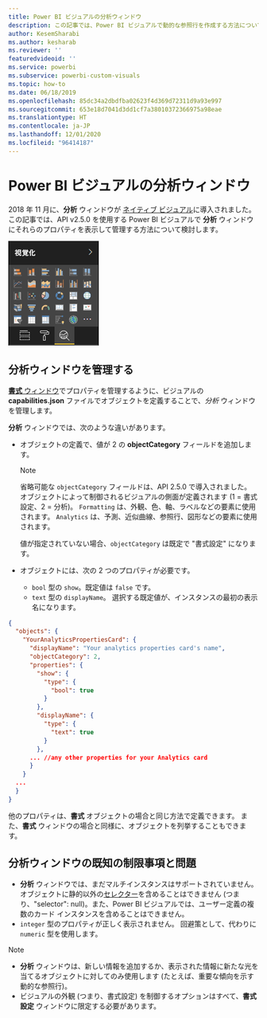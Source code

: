 ```yaml
---
title: Power BI ビジュアルの分析ウィンドウ
description: この記事では、Power BI ビジュアルで動的な参照行を作成する方法について説明します。
author: KesemSharabi
ms.author: kesharab
ms.reviewer: ''
featuredvideoid: ''
ms.service: powerbi
ms.subservice: powerbi-custom-visuals
ms.topic: how-to
ms.date: 06/18/2019
ms.openlocfilehash: 85dc34a2dbdfba02623f4d369d72311d9a93e997
ms.sourcegitcommit: 653e18d7041d3dd1cf7a38010372366975a98eae
ms.translationtype: HT
ms.contentlocale: ja-JP
ms.lasthandoff: 12/01/2020
ms.locfileid: "96414187"
---
```

# <a name="the-analytics-pane-in-power-bi-visuals"></a>Power BI ビジュアルの分析ウィンドウ

2018 年 11 月に、**分析** ウィンドウが [ネイティブ ビジュアル](../../transform-model/desktop-analytics-pane.md)に導入されました。
この記事では、API v2.5.0 を使用する Power BI ビジュアルで **分析** ウィンドウにそれらのプロパティを表示して管理する方法について検討します。

![分析ウィンドウ](media/analytics-pane/visualization-pane-analytics-tab.png)

## <a name="manage-the-analytics-pane"></a>分析ウィンドウを管理する

[**書式** ウィンドウ](./custom-visual-develop-tutorial-format-options.md)でプロパティを管理するように、ビジュアルの **capabilities.json** ファイルでオブジェクトを定義することで、*分析* ウィンドウを管理します。

**分析** ウィンドウでは、次のような違いがあります。

* オブジェクトの定義で、値が 2 の **objectCategory** フィールドを追加します。

    > [!NOTE]
    > 省略可能な `objectCategory` フィールドは、API 2.5.0 で導入されました。 オブジェクトによって制御されるビジュアルの側面が定義されます (1 = 書式設定、2 = 分析)。 `Formatting` は、外観、色、軸、ラベルなどの要素に使用されます。 `Analytics` は、予測、近似曲線、参照行、図形などの要素に使用されます。
    >
    > 値が指定されていない場合、`objectCategory` は既定で "書式設定" になります。

* オブジェクトには、次の 2 つのプロパティが必要です。
    * `bool` 型の `show`。既定値は `false` です。
    * `text` 型の `displayName`。 選択する既定値が、インスタンスの最初の表示名になります。

```json
{
  "objects": {
    "YourAnalyticsPropertiesCard": {
      "displayName": "Your analytics properties card's name",
      "objectCategory": 2,
      "properties": {
        "show": {
          "type": {
            "bool": true
          }
        },
        "displayName": {
          "type": {
            "text": true
          }
        },
      ... //any other properties for your Analytics card
      }
    }
  ...
  }
}
```

他のプロパティは、**書式** オブジェクトの場合と同じ方法で定義できます。 また、**書式** ウィンドウの場合と同様に、オブジェクトを列挙することもできます。

## <a name="known-limitations-and-issues-of-the-analytics-pane"></a>分析ウィンドウの既知の制限事項と問題

* **分析** ウィンドウでは、まだマルチインスタンスはサポートされていません。 オブジェクトに静的以外の[セレクター](https://microsoft.github.io/PowerBI-visuals/docs/concepts/objects-and-properties/#selector)を含めることはできません (つまり、"selector": null)。また、Power BI ビジュアルでは、ユーザー定義の複数のカード インスタンスを含めることはできません。
* `integer` 型のプロパティが正しく表示されません。 回避策として、代わりに `numeric` 型を使用します。

> [!NOTE]
> * **分析** ウィンドウは、新しい情報を追加するか、表示された情報に新たな光を当てるオブジェクトに対してのみ使用します (たとえば、重要な傾向を示す動的な参照行)。
> * ビジュアルの外観 (つまり、書式設定) を制御するオプションはすべて、**書式設定** ウィンドウに限定する必要があります。